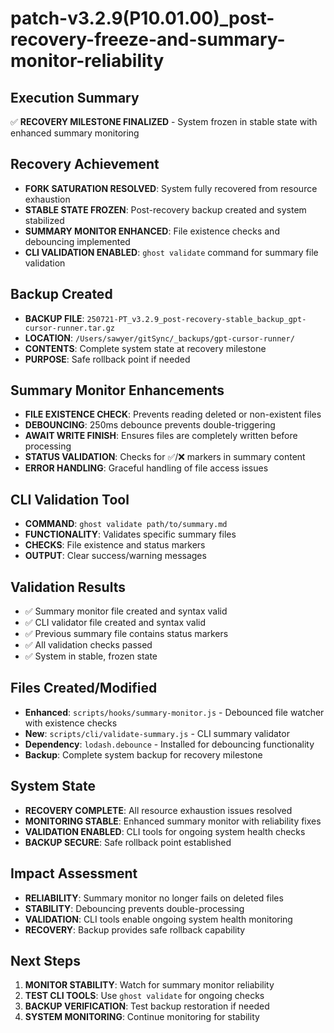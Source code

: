 # patch-v3.2.9(P10.01.00)_post-recovery-freeze-and-summary-monitor-reliability

## Execution Summary
✅ **RECOVERY MILESTONE FINALIZED** - System frozen in stable state with enhanced summary monitoring

## Recovery Achievement
- **FORK SATURATION RESOLVED**: System fully recovered from resource exhaustion
- **STABLE STATE FROZEN**: Post-recovery backup created and system stabilized
- **SUMMARY MONITOR ENHANCED**: File existence checks and debouncing implemented
- **CLI VALIDATION ENABLED**: `ghost validate` command for summary file validation

## Backup Created
- **BACKUP FILE**: `250721-PT_v3.2.9_post-recovery-stable_backup_gpt-cursor-runner.tar.gz`
- **LOCATION**: `/Users/sawyer/gitSync/_backups/gpt-cursor-runner/`
- **CONTENTS**: Complete system state at recovery milestone
- **PURPOSE**: Safe rollback point if needed

## Summary Monitor Enhancements
- **FILE EXISTENCE CHECK**: Prevents reading deleted or non-existent files
- **DEBOUNCING**: 250ms debounce prevents double-triggering
- **AWAIT WRITE FINISH**: Ensures files are completely written before processing
- **STATUS VALIDATION**: Checks for ✅/❌ markers in summary content
- **ERROR HANDLING**: Graceful handling of file access issues

## CLI Validation Tool
- **COMMAND**: `ghost validate path/to/summary.md`
- **FUNCTIONALITY**: Validates specific summary files
- **CHECKS**: File existence and status markers
- **OUTPUT**: Clear success/warning messages

## Validation Results
- ✅ Summary monitor file created and syntax valid
- ✅ CLI validator file created and syntax valid
- ✅ Previous summary file contains status markers
- ✅ All validation checks passed
- ✅ System in stable, frozen state

## Files Created/Modified
- **Enhanced**: `scripts/hooks/summary-monitor.js` - Debounced file watcher with existence checks
- **New**: `scripts/cli/validate-summary.js` - CLI summary validator
- **Dependency**: `lodash.debounce` - Installed for debouncing functionality
- **Backup**: Complete system backup for recovery milestone

## System State
- **RECOVERY COMPLETE**: All resource exhaustion issues resolved
- **MONITORING STABLE**: Enhanced summary monitor with reliability fixes
- **VALIDATION ENABLED**: CLI tools for ongoing system health checks
- **BACKUP SECURE**: Safe rollback point established

## Impact Assessment
- **RELIABILITY**: Summary monitor no longer fails on deleted files
- **STABILITY**: Debouncing prevents double-processing
- **VALIDATION**: CLI tools enable ongoing system health monitoring
- **RECOVERY**: Backup provides safe rollback capability

## Next Steps
1. **MONITOR STABILITY**: Watch for summary monitor reliability
2. **TEST CLI TOOLS**: Use `ghost validate` for ongoing checks
3. **BACKUP VERIFICATION**: Test backup restoration if needed
4. **SYSTEM MONITORING**: Continue monitoring for stability 